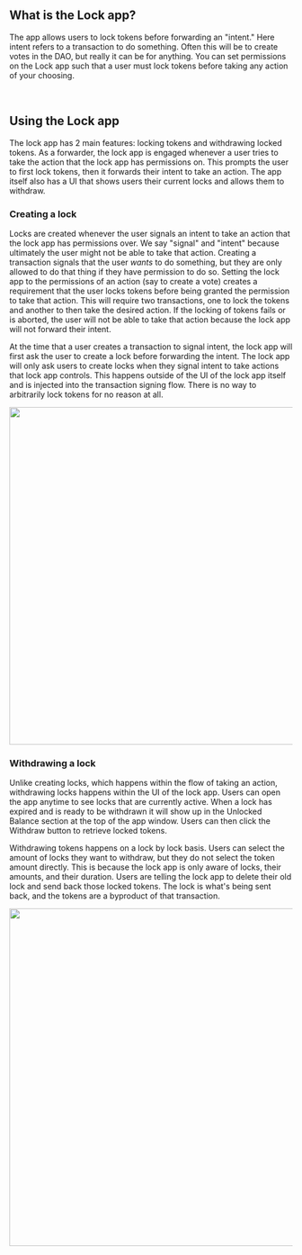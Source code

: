 <br />

## What is the Lock app?

The app allows users to lock tokens before forwarding an "intent." Here intent refers to a transaction to do something. Often this will be to create votes in the DAO, but really it can be for anything. You can set permissions on the Lock app such that a user must lock tokens before taking any action of your choosing.

<br />

## Using the Lock app

The lock app has 2 main features: locking tokens and withdrawing locked tokens. As a forwarder, the lock app is engaged whenever a user tries to take the action that the lock app has permissions on. This prompts the user to first lock tokens, then it forwards their intent to take an action. The app itself also has a UI that shows users their current locks and allows them to withdraw.

### Creating a lock

Locks are created whenever the user signals an intent to take an action that the lock app has permissions over. We say "signal" and "intent" because ultimately the user might not be able to take that action. Creating a transaction signals that the user _wants_ to do something, but they are only allowed to do that thing if they have permission to do so. Setting the lock app to the permissions of an action (say to create a vote) creates a requirement that the user locks tokens before being granted the permission to take that action. This will require two transactions, one to lock the tokens and another to then take the desired action. If the locking of tokens fails or is aborted, the user will not be able to take that action because the lock app will not forward their intent.

At the time that a user creates a transaction to signal intent, the lock app will first ask the user to create a lock before forwarding the intent. The lock app will only ask users to create locks when they signal intent to take actions that lock app controls. This happens outside of the UI of the lock app itself and is injected into the transaction signing flow. There is no way to arbitrarily lock tokens for no reason at all.

  <img src="https://raw.githubusercontent.com/1Hive/time--lock-app/master/docs/resources/lock-tokens.gif" width="600" />

### Withdrawing a lock

Unlike creating locks, which happens within the flow of taking an action, withdrawing locks happens within the UI of the lock app. Users can open the app anytime to see locks that are currently active. When a lock has expired and is ready to be withdrawn it will show up in the Unlocked Balance section at the top of the app window. Users can then click the Withdraw button to retrieve locked tokens.

Withdrawing tokens happens on a lock by lock basis. Users can select the amount of locks they want to withdraw, but they do not select the token amount directly. This is because the lock app is only aware of locks, their amounts, and their duration. Users are telling the lock app to delete their old lock and send back those locked tokens. The lock is what's being sent back, and the tokens are a byproduct of that transaction.

  <img src="https://raw.githubusercontent.com/1Hive/time--lock-app/master/docs/resources/withdraw-tokens.gif" width="600" />

<br />
